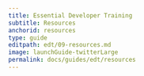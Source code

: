 ```yaml
---
title: Essential Developer Training
subtitle: Resources
anchorid: resources
type: guide
editpath: edt/09-resources.md
image: launchGuide-twitterLarge
permalink: docs/guides/edt/resources
---
```


<ResourceSelector />